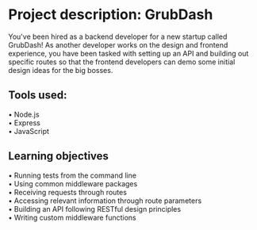 # Project description: GrubDash

You've been hired as a backend developer for a new startup called GrubDash! 
As another developer works on the design and frontend experience, 
you have been tasked with setting up an API and building out specific routes 
so that the frontend developers can demo some initial design ideas for the big bosses.

## Tools used:

   • Node.js  
   • Express  
   • JavaScript
 
## Learning objectives

   • Running tests from the command line  
   • Using common middleware packages  
   • Receiving requests through routes  
   • Accessing relevant information through route parameters  
   • Building an API following RESTful design principles  
   • Writing custom middleware functions  

